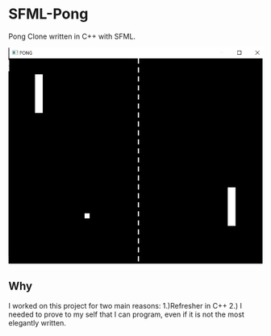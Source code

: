 # SFML-Pong

Pong Clone written in C++ with SFML.

![demo](https://github.com/andrewfarmer13/SFML-Pong/blob/main/Images/pong.png)

## Why

I worked on this project for two main reasons: 1.)Refresher in C++ 2.) I needed to prove to my self that I can program, even if it is not the most elegantly written.


